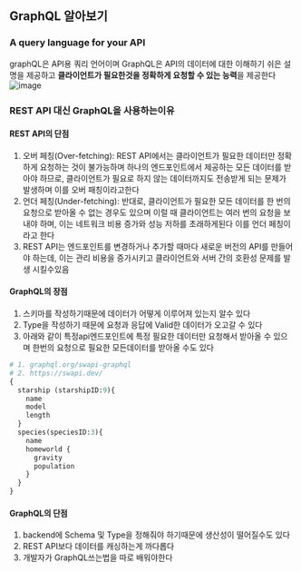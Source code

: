 ## GraphQL 알아보기
### A query language for your API
graphQL은 API용 쿼리 언어이며 GraphQL은 API의 데이터에 대한 이해하기 쉬은 설명을 제공하고 **클라이언트가 필요한것을 정확하게 요청할 수 있는 능력**을 제공한다
![image](https://github.com/foriinrangelen/GraphQL/assets/123726292/b5bae628-de4b-4a0b-b671-63ac41155841)

### REST API 대신 GraphQL을 사용하는이유
#### REST API의 단점
1. 오버 페칭(Over-fetching): REST API에서는 클라이언트가 필요한 데이터만 정확하게 요청하는 것이 불가능하며 하나의 엔드포인트에서 제공하는 모든 데이터를 받아야 하므로, 클라이언트가 필요로 하지 않는 데이터까지도 전송받게 되는 문제가 발생하며 이를 오버 패칭이라고한다
2. 언더 페칭(Under-fetching): 반대로, 클라이언트가 필요한 모든 데이터를 한 번의 요청으로 받아올 수 없는 경우도 있으며 이럴 때 클라이언트는 여러 번의 요청을 보내야 하며, 이는 네트워크 비용 증가와 성능 저하를 초래하게된다 이를 언더 페칭이라고 한다
3. REST API는 엔드포인트를 변경하거나 추가할 때마다 새로운 버전의 API를 만들어야 하는데, 이는 관리 비용을 증가시키고 클라이언트와 서버 간의 호환성 문제를 발생 시킬수있음
#### GraphQL의 장점
1. 스키마를 작성하기때문에 데이터가 어떻게 이루어져 있는지 알수 있다
2. Type을 작성하기 때문에 요청과 응답에 Valid한 데이터가 오고갈 수 있다
3. 아래와 같이 특정api엔드포인트에 특정 필요한 데이터만 요청해서 받아올 수 있으며 한번의 요청으로 필요한 모든데이터를 받아올 수도 있다
```graphQL
# 1. graphql.org/swapi-graphql
# 2. https://swapi.dev/
{
  starship (starshipID:9){
    name
    model
    length
  }
  species(speciesID:3){
    name
    homeworld {
      gravity
      population
    }
  }
}
```
#### GraphQL의 단점
1. backend에 Schema 및 Type을 정해줘야 하기때문에 생산성이 떨어질수도 있다
2. REST API보다 데이터를 캐싱하는게 까다롭다
3. 개발자가 GraphQL쓰는법을 따로 배워야한다
